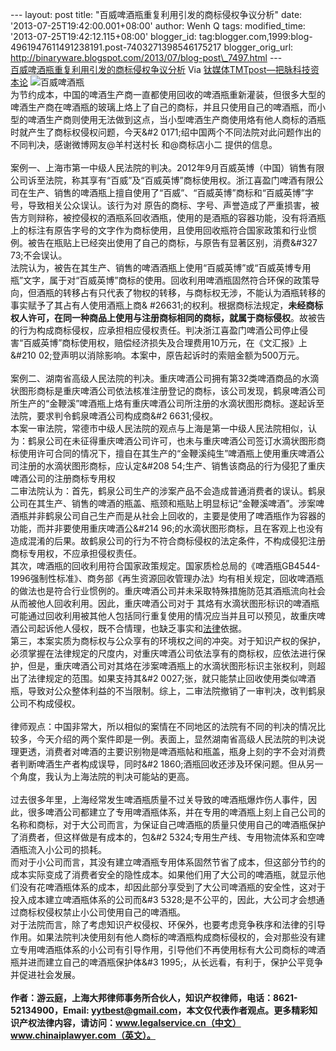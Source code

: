 --- layout: post title: "百威啤酒瓶重复利用引发的商标侵权争议分析" date:
'2013-07-25T19:42:00.001+08:00' author: Wenh Q tags: modified\_time:
'2013-07-25T19:42:12.115+08:00' blogger\_id:
tag:blogger.com,1999:blog-4961947611491238191.post-7403271398546175217
blogger\_orig\_url:
http://binaryware.blogspot.com/2013/07/blog-post\_7497.html ---
[\
百威啤酒瓶重复利用引发的商标侵权争议分析](http://www.tmtpost.com/51297.html)
Via [钛媒体TMTpost—把脉科技资本论](http://www.tmtpost.com/)
![百威啤酒瓶](http://www.tmtpost.com/wp-content/uploads/2013/07/137471500618-560x356.jpg "百威啤酒瓶")\
为节约成本，中国的啤酒生产商一直都使用回收的啤酒瓶重新灌装，但很多大型的啤酒生产商在啤酒瓶的玻璃上烙上了自己的商标，并且只使用自己的啤酒瓶，而小型的啤酒生产商则使用无法做到这点，当小型啤酒生产商使用烙有他人商标的酒瓶时就产生了商标权侵权问题，今天&\#2
0171;绍中国两个不同法院对此问题作出的不同判决，感谢微博网友@羊村送村长
和@商标店小二 提供的信息。\
\
案例一、上海市第一中级人民法院的判决。2012年9月百威英博（中国）销售有限公司诉至法院，称其享有“百威”及“百威英博”商标使用权。浙江喜盈门啤酒有限公司在生产、销售的啤酒瓶上擅自使用了“百威”、“百威英博”商标和“百威英博”字号，导致相关公众误认。该行为对
原告的商标、字号、声誉造成了严重损害，被告方则辩称，被控侵权的酒瓶系回收酒瓶，使用的是酒瓶的容器功能，没有将酒瓶上的标注有原告字号的文字作为商标使用，且使用回收瓶符合国家政策和行业惯例。被告在瓶贴上已经突出使用了自己的商标，与原告有显著区别，消费&\#327
73;不会误认。\
法院认为，被告在其生产、销售的啤酒酒瓶上使用“百威英博”或“百威英博专用瓶”文字，属于对“百威英博”商标的使用。回收利用啤酒瓶固然符合环保的政策导向，但酒瓶的转移占有只代表了物权的转移，与商标权无涉，不能认为酒瓶转移的事实赋予了其占有人使用酒瓶上商&
\#26631;的权利。根据商标法规定，**未经商标权人许可，在同一种商品上使用与注册商标相同的商标，就属于商标侵权**。故被告的行为构成商标侵权，应承担相应侵权责任。判决浙江喜盈门啤酒公司停止侵害“百威英博”商标使用权，赔偿经济损失及合理费用10万元，在《文汇报》上&\#210
02;登声明以消除影响。本案中，原告起诉时的索赔金额为500万元。\
\
案例二、湖南省高级人民法院的判决。重庆啤酒公司拥有第32类啤酒商品的水滴状图形商标是重庆啤酒公司依法核准注册登记的商标，该公司发现，鹤泉啤酒公司所生产的“金鞭溪”啤酒瓶上烙有重庆啤酒公司所注册的水滴状图形商标。遂起诉至法院，要求判令鹤泉啤酒公司构成商&\#2
6631;侵权。\
本案一审法院，常德市中级人民法院的观点与上海是第一中级人民法院相似，认为：鹤泉公司在未征得重庆啤酒公司许可，也未与重庆啤酒公司签订水滴状图形商标使用许可合同的情况下，擅自在其生产的“金鞭溪纯生”啤酒瓶上使用重庆啤酒公司注册的水滴状图形商标，应认定&\#208
54;生产、销售该商品的行为侵犯了重庆啤酒公司的注册商标专用权\
二审法院认为：首先，鹤泉公司生产的涉案产品不会造成普通消费者的误认。鹤泉公司在其生产、销售的啤酒的瓶盖、瓶颈和瓶贴上明显标记“金鞭溪啤酒”。涉案啤酒瓶并非鹤泉公司自己生产而是从社会上回收的，主要是使用了啤酒瓶作为容器的功能，而并非要使用重庆啤酒公&\#214
96;的水滴状图形商标，且在客观上也没有造成混淆的后果。故鹤泉公司的行为不符合商标侵权的法定条件，不构成侵犯注册商标专用权，不应承担侵权责任。\
其次，啤酒瓶的回收利用符合国家政策规定。国家质检总局的《啤酒瓶GB4544-1996强制性标准》、商务部《再生资源回收管理办法》均有相关规定，回收啤酒瓶的做法也是符合行业惯例的。重庆啤酒公司并未采取特殊措施防范其酒瓶流向社会从而被他人回收利用。因此，重庆啤酒公司对于
其烙有水滴状图形标识的啤酒瓶可能通过回收利用被其他人包括同行重复使用的情况应当并且可以预见，故重庆啤酒公司起诉他人侵权，既不合情理，也缺乏事实和[法律](http://www.tmtpost.com/tag/%E6%B3%95%E5%BE%8B "查看 法律 中的全部文章")依据。\
第三，本案实质为商标权与公众享有的环境权之间的冲突。对于知识产权的保护，必须掌握在法律规定的尺度内，对重庆啤酒公司依法享有的商标权，应依法进行保护，但是，重庆啤酒公司对其烙在涉案啤酒瓶上的水滴状图形标识主张权利，则超出了法律规定的范围。如果支持其&\#2
0027;张，就只能禁止回收使用类似啤酒瓶，导致对公众整体利益的不当限制。综上，二审法院撤销了一审判决，改判鹤泉公司不构成侵权。\
\
律师观点：中国非常大，所以相似的案情在不同地区的法院有不同的判决的情况比较多，今天介绍的两个案件即是一例。表面上，显然湖南省高级人民法院的判决说理更透，消费者对啤酒的主要识别物是啤酒瓶帖和瓶盖，瓶身上刻的字不会对消费者判断啤酒生产者构成误导，同时&\#2
1860;酒瓶回收还涉及环保问题。但从另一个角度，我认为上海法院的判决可能站的更高。\
\
过去很多年里，上海经常发生啤酒瓶质量不过关导致的啤酒瓶爆炸伤人事件，因此，很多啤酒公司都建立了专用啤酒瓶体系，并在专用的啤酒瓶上刻上自己公司的名称和商标，对于大公司而言，为保证自己啤酒瓶的质量只使用自己的啤酒瓶保护了消费者，但这样做是有成本的，包&\#2
5324;专用生产线、专用物流体系和空啤酒瓶流入小公司的损耗。\
而对于小公司而言，其没有建立啤酒瓶专用体系固然节省了成本，但这部分节约的成本实际变成了消费者安全的隐性成本。如果他们用了大公司的啤酒瓶，就显示他们没有花啤酒瓶体系的成本，却因此部分享受到了大公司啤酒瓶的安全性，这对于投入成本建立啤酒瓶体系的公司而&\#3
5328;是不公平的，因此，大公司才会想通过商标权侵权禁止小公司使用自己的啤酒瓶。\
对于法院而言，除了考虑知识产权侵权、环保外，也要考虑竞争秩序和法律的引导作用。如果法院判决使用刻有他人商标的啤酒瓶构成商标侵权的，会对那些没有建立专用啤酒瓶体系的小公司有引导作用，引导他们不再使用标有大公司商标的啤酒瓶并进而建立自己的啤酒瓶保护体&\#3
1995;，从长远看，有利于，保护公平竞争并促进社会发展。\
\
**作者：游云庭，上海大邦律师事务所合伙人，知识产权律师，电话：8621-52134900，Email:
yytbest@gmail.com，本文仅代表作者观点。更多精彩知识产权法律内容，请访问：www.legalservice.cn（中文）www.chinaiplawyer.com（英文）。**
